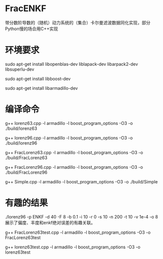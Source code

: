 # FracENKF
带分数阶导数的（随机）动力系统的（集合）卡尔曼滤波数据同化实现，部分Python慢的场合用C++实现

# 环境要求
sudo apt-get install libopenblas-dev liblapack-dev libarpack2-dev libsuperlu-dev

sudo apt-get install libboost-dev

sudo apt-get install libarmadillo-dev

# 编译命令
g++ lorenz63.cpp -l armadillo -l boost_program_options -O3 -o ./build/lorenz63

g++ lorenz96.cpp -l armadillo -l boost_program_options -O3 -o ./build/lorenz96

g++ FracLorenz63.cpp -l armadillo -l boost_program_options -O3 -o ./build/FracLorenz63

g++ FracLorenz96.cpp -l armadillo -l boost_program_options -O3 -o ./build/FracLorenz96

g++ Simple.cpp -l armadillo -l boost_program_options -O3 -o ./build/Simple

# 有趣的结果
 ./lorenz96 -p ENKF -d 40 -F 8 -b 0.1 -i 10 -r 0 -s 10 -n 200 -t 10 -v 1e-4 -o 8展示了偏度、丰度和enkf绝对误差的有趣关联。


 g++ FracLorenz63test.cpp -l armadillo -l boost_program_options -O3 -o FracLorenz63test

 g++ lorenz63test.cpp -l armadillo -l boost_program_options -O3 -o lorenz63test